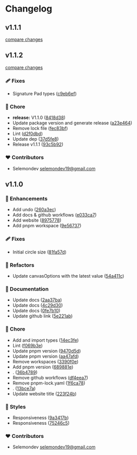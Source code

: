 # Changelog


## v1.1.1

[compare changes](https://github.com/selemondev/vue3-signature-pad/compare/v1.1.2...v1.1.1)

## v1.1.2

[compare changes](https://github.com/selemondev/vue3-signature-pad/compare/v1.1.0...v1.1.2)

### 🩹 Fixes

- Signature Pad types ([c9eb6ef](https://github.com/selemondev/vue3-signature-pad/commit/c9eb6ef))

### 🏡 Chore

- **release:** V1.1.0 ([8418d38](https://github.com/selemondev/vue3-signature-pad/commit/8418d38))
- Update package version and generate release ([a23e464](https://github.com/selemondev/vue3-signature-pad/commit/a23e464))
- Remove lock file ([fec83bf](https://github.com/selemondev/vue3-signature-pad/commit/fec83bf))
- Lint ([d2f0dbd](https://github.com/selemondev/vue3-signature-pad/commit/d2f0dbd))
- Update dep ([37d5fe8](https://github.com/selemondev/vue3-signature-pad/commit/37d5fe8))
- Release v1.1.1 ([93c5b92](https://github.com/selemondev/vue3-signature-pad/commit/93c5b92))

### ❤️ Contributors

- Selemondev <selemondev19@gmail.com>

## v1.1.0


### 🚀 Enhancements

- Add undo ([260a3ec](https://github.com/selemondev/vue3-signature-pad/commit/260a3ec))
- Add docs & github workflows ([e033ca7](https://github.com/selemondev/vue3-signature-pad/commit/e033ca7))
- Add website ([8975778](https://github.com/selemondev/vue3-signature-pad/commit/8975778))
- Add pnpm workspace ([9e56737](https://github.com/selemondev/vue3-signature-pad/commit/9e56737))

### 🩹 Fixes

- Initial circle size ([81fa57d](https://github.com/selemondev/vue3-signature-pad/commit/81fa57d))

### 💅 Refactors

- Update canvasOptions with the latest value ([54a411c](https://github.com/selemondev/vue3-signature-pad/commit/54a411c))

### 📖 Documentation

- Update docs ([2aa37ba](https://github.com/selemondev/vue3-signature-pad/commit/2aa37ba))
- Update docs ([4c29d30](https://github.com/selemondev/vue3-signature-pad/commit/4c29d30))
- Update docs ([0fe7b10](https://github.com/selemondev/vue3-signature-pad/commit/0fe7b10))
- Update github link ([5e221ab](https://github.com/selemondev/vue3-signature-pad/commit/5e221ab))

### 🏡 Chore

- Add and import types ([14ec3fe](https://github.com/selemondev/vue3-signature-pad/commit/14ec3fe))
- Lint ([f069b3e](https://github.com/selemondev/vue3-signature-pad/commit/f069b3e))
- Update pnpm version ([9470d5d](https://github.com/selemondev/vue3-signature-pad/commit/9470d5d))
- Update pnpm version ([aa47afd](https://github.com/selemondev/vue3-signature-pad/commit/aa47afd))
- Remove workspaces ([3390f0e](https://github.com/selemondev/vue3-signature-pad/commit/3390f0e))
- Add pnpm version ([689881e](https://github.com/selemondev/vue3-signature-pad/commit/689881e))
- . ([36b4789](https://github.com/selemondev/vue3-signature-pad/commit/36b4789))
- Remove github workflows ([df4eea7](https://github.com/selemondev/vue3-signature-pad/commit/df4eea7))
- Remove pnpm-lock.yaml ([1f6ca78](https://github.com/selemondev/vue3-signature-pad/commit/1f6ca78))
- . ([13bce7a](https://github.com/selemondev/vue3-signature-pad/commit/13bce7a))
- Update website title ([223f24b](https://github.com/selemondev/vue3-signature-pad/commit/223f24b))

### 🎨 Styles

- Responsiveness ([9a3417b](https://github.com/selemondev/vue3-signature-pad/commit/9a3417b))
- Responsiveness ([75246c5](https://github.com/selemondev/vue3-signature-pad/commit/75246c5))

### ❤️ Contributors

- Selemondev <selemondev19@gmail.com>

